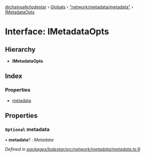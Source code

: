 [@chainsafe/lodestar](../README.md) › [Globals](../globals.md) › ["network/metadata/metadata"](../modules/_network_metadata_metadata_.md) › [IMetadataOpts](_network_metadata_metadata_.imetadataopts.md)

# Interface: IMetadataOpts

## Hierarchy

* **IMetadataOpts**

## Index

### Properties

* [metadata](_network_metadata_metadata_.imetadataopts.md#optional-metadata)

## Properties

### `Optional` metadata

• **metadata**? : *Metadata*

*Defined in [packages/lodestar/src/network/metadata/metadata.ts:9](https://github.com/ChainSafe/lodestar/blob/bbe465408/packages/lodestar/src/network/metadata/metadata.ts#L9)*
